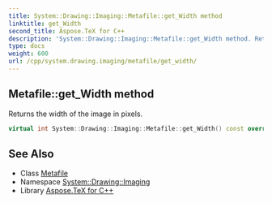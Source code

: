 ```yaml
---
title: System::Drawing::Imaging::Metafile::get_Width method
linktitle: get_Width
second_title: Aspose.TeX for C++
description: 'System::Drawing::Imaging::Metafile::get_Width method. Returns the width of the image in pixels in C++.'
type: docs
weight: 600
url: /cpp/system.drawing.imaging/metafile/get_width/
---
```

## Metafile::get_Width method


Returns the width of the image in pixels.

```cpp
virtual int System::Drawing::Imaging::Metafile::get_Width() const override
```

## See Also

* Class [Metafile](../)
* Namespace [System::Drawing::Imaging](../../)
* Library [Aspose.TeX for C++](../../../)
